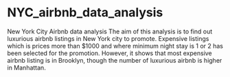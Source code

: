 # NYC_airbnb_data_analysis
New York City Airbnb data analysis
The aim of this analysis is to find out luxurious airbnb listings in New York city to promote. Expensive listings which is prices more than $1000 and where minimum night stay is 1 or 2 has been selected for the promotion. However, it shows that most expensive airbnb listing is in Brooklyn, though the number of luxurious airbnb is higher in Manhattan. 

